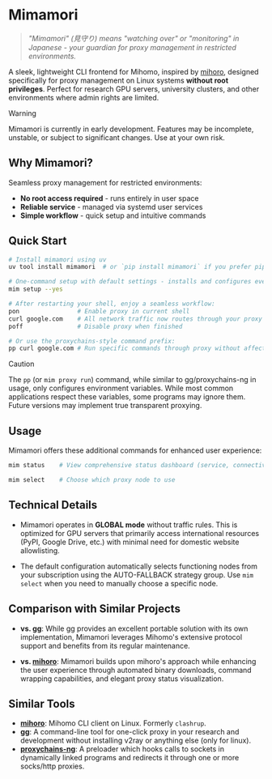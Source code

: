 # Mimamori

> *"Mimamori" (見守り) means "watching over" or "monitoring" in Japanese - your guardian for proxy management in restricted environments.*

A sleek, lightweight CLI frontend for Mihomo, inspired by [mihoro](https://github.com/spencerwooo/mihoro), designed specifically for proxy management on Linux systems **without root privileges**. Perfect for research GPU servers, university clusters, and other environments where admin rights are limited.

> [!WARNING]
> Mimamori is currently in early development. Features may be incomplete, unstable, or subject to significant changes. Use at your own risk.

## Why Mimamori?

Seamless proxy management for restricted environments:

- **No root access required** - runs entirely in user space
- **Reliable service** - managed via systemd user services
- **Simple workflow** - quick setup and intuitive commands

## Quick Start

```bash
# Install mimamori using uv
uv tool install mimamori  # or `pip install mimamori` if you prefer pip

# One-command setup with default settings - installs and configures everything automatically
mim setup --yes

# After restarting your shell, enjoy a seamless workflow:
pon                # Enable proxy in current shell
curl google.com    # All network traffic now routes through your proxy
poff               # Disable proxy when finished

# Or use the proxychains-style command prefix:
pp curl google.com # Run specific commands through proxy without affecting shell
```

> [!CAUTION]
> The `pp` (or `mim proxy run`) command, while similar to gg/proxychains-ng in usage, only configures environment variables. While most common applications respect these variables, some programs may ignore them. Future versions may implement true transparent proxying.

## Usage

Mimamori offers these additional commands for enhanced user experience:

```bash
mim status    # View comprehensive status dashboard (service, connectivity, ports, logs)

mim select    # Choose which proxy node to use
```

## Technical Details

- Mimamori operates in **GLOBAL mode** without traffic rules. This is optimized for GPU servers that primarily access international resources (PyPI, Google Drive, etc.) with minimal need for domestic website allowlisting.

- The default configuration automatically selects functioning nodes from your subscription using the AUTO-FALLBACK strategy group. Use `mim select` when you need to manually choose a specific node.

## Comparison with Similar Projects

- **vs. [gg](https://github.com/mzz2017/gg)**: While gg provides an excellent portable solution with its own implementation, Mimamori leverages Mihomo's extensive protocol support and benefits from its regular maintenance.

- **vs. [mihoro](https://github.com/spencerwooo/mihoro)**: Mimamori builds upon mihoro's approach while enhancing the user experience through automated binary downloads, command wrapping capabilities, and elegant proxy status visualization.

## Similar Tools

- **[mihoro](https://github.com/spencerwooo/mihoro)**: Mihomo CLI client on Linux. Formerly `clashrup`.
- **[gg](https://github.com/mzz2017/gg)**: A command-line tool for one-click proxy in your research and development without installing v2ray or anything else (only for linux).
- **[proxychains-ng](https://github.com/rofl0r/proxychains-ng)**: A preloader which hooks calls to sockets in dynamically linked programs and redirects it through one or more socks/http proxies.

